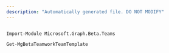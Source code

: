 ```yaml
---
description: "Automatically generated file. DO NOT MODIFY"
---
```


```powershellv2

Import-Module Microsoft.Graph.Beta.Teams

Get-MgBetaTeamworkTeamTemplate

```